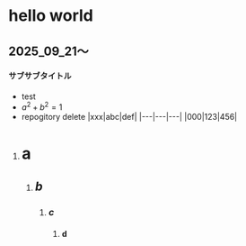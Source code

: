 # hello world
## 2025_09_21〜
#### サブサブタイトル
- test
- $a^2+b^2=1$
- repogitory delete
  |xxx|abc|def|
  |---|---|---|
  |000|123|456|  
1. # a   
    1. ## *b*
        1. ### ***c***
            1. #### **d** 


